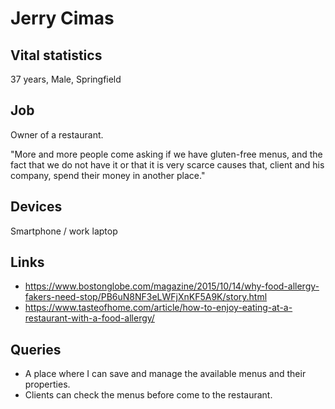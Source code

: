# Jerry Cimas

## Vital statistics

37 years, Male, Springfield

## Job 

Owner of a restaurant.

"More and more people come asking if we have gluten-free menus, and the fact that we do not have it or that it is very scarce causes that, client and his  company, spend their money in another place."

## Devices
Smartphone / work laptop

## Links
- https://www.bostonglobe.com/magazine/2015/10/14/why-food-allergy-fakers-need-stop/PB6uN8NF3eLWFjXnKF5A9K/story.html
- https://www.tasteofhome.com/article/how-to-enjoy-eating-at-a-restaurant-with-a-food-allergy/

## Queries

* A place where I can save and manage the available menus and their properties.
* Clients can check the menus before come to the restaurant.
